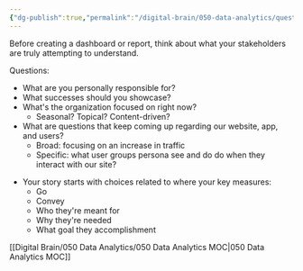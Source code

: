 ```yaml
---
{"dg-publish":true,"permalink":"/digital-brain/050-data-analytics/questions-to-ask-when-creating-a-dashboard-or-report/"}
---
```


Before creating a dashboard or report, think about what your stakeholders are truly attempting to understand.

Questions:
- What are you personally responsible for?
- What successes should you showcase?
- What's the organization focused on right now?
	- Seasonal? Topical? Content-driven?
- What are questions that keep coming up regarding our website, app, and users?
	- Broad: focusing on an increase in traffic
	- Specific: what user groups persona see and do do when they interact with our site?

* Your story starts with choices related to where your key measures:
	* Go
	* Convey
	* Who they're meant for
	* Why they're needed
	* What goal they accomplishment

[[Digital Brain/050 Data Analytics/050 Data Analytics MOC\|050 Data Analytics MOC]]